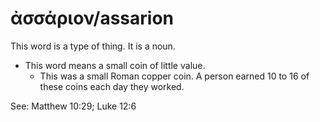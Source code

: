 # ἀσσάριον/assarion 
This word is a type of thing. It is a noun. 

* This word means a small coin of little value.
    * This was a small Roman copper coin. A person earned 10 to 16 of these coins each day they worked. 

See:  Matthew 10:29; Luke 12:6
